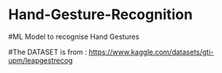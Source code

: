 # Hand-Gesture-Recognition

#ML Model to recognise Hand Gestures

#The DATASET is from : https://www.kaggle.com/datasets/gti-upm/leapgestrecog
